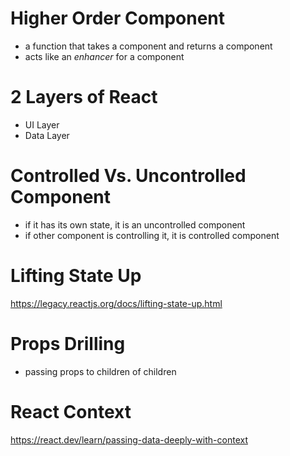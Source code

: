 # Higher Order Component
- a function that takes a component and returns a component
- acts like an *enhancer* for a component

# 2 Layers of React
- UI Layer 
- Data Layer


# Controlled Vs. Uncontrolled Component
- if it has its own state, it is an uncontrolled component
- if other component is controlling it, it is controlled component

# Lifting State Up
https://legacy.reactjs.org/docs/lifting-state-up.html

# Props Drilling
- passing props to children of children

# React Context
https://react.dev/learn/passing-data-deeply-with-context

